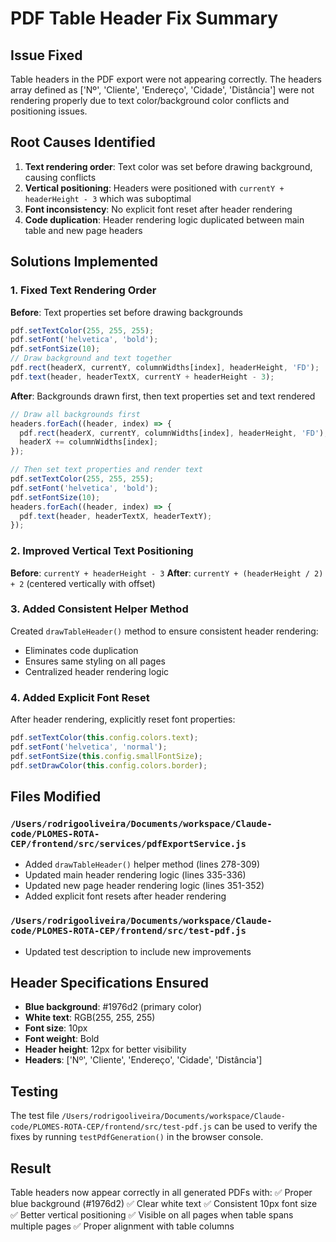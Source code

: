 # PDF Table Header Fix Summary

## Issue Fixed
Table headers in the PDF export were not appearing correctly. The headers array defined as ['Nº', 'Cliente', 'Endereço', 'Cidade', 'Distância'] were not rendering properly due to text color/background color conflicts and positioning issues.

## Root Causes Identified
1. **Text rendering order**: Text color was set before drawing background, causing conflicts
2. **Vertical positioning**: Headers were positioned with `currentY + headerHeight - 3` which was suboptimal
3. **Font inconsistency**: No explicit font reset after header rendering
4. **Code duplication**: Header rendering logic duplicated between main table and new page headers

## Solutions Implemented

### 1. Fixed Text Rendering Order
**Before**: Text properties set before drawing backgrounds
```javascript
pdf.setTextColor(255, 255, 255);
pdf.setFont('helvetica', 'bold');
pdf.setFontSize(10);
// Draw background and text together
pdf.rect(headerX, currentY, columnWidths[index], headerHeight, 'FD');
pdf.text(header, headerTextX, currentY + headerHeight - 3);
```

**After**: Backgrounds drawn first, then text properties set and text rendered
```javascript
// Draw all backgrounds first
headers.forEach((header, index) => {
  pdf.rect(headerX, currentY, columnWidths[index], headerHeight, 'FD');
  headerX += columnWidths[index];
});

// Then set text properties and render text
pdf.setTextColor(255, 255, 255);
pdf.setFont('helvetica', 'bold');
pdf.setFontSize(10);
headers.forEach((header, index) => {
  pdf.text(header, headerTextX, headerTextY);
});
```

### 2. Improved Vertical Text Positioning
**Before**: `currentY + headerHeight - 3`
**After**: `currentY + (headerHeight / 2) + 2` (centered vertically with offset)

### 3. Added Consistent Helper Method
Created `drawTableHeader()` method to ensure consistent header rendering:
- Eliminates code duplication
- Ensures same styling on all pages
- Centralized header rendering logic

### 4. Added Explicit Font Reset
After header rendering, explicitly reset font properties:
```javascript
pdf.setTextColor(this.config.colors.text);
pdf.setFont('helvetica', 'normal');
pdf.setFontSize(this.config.smallFontSize);
pdf.setDrawColor(this.config.colors.border);
```

## Files Modified

### `/Users/rodrigooliveira/Documents/workspace/Claude-code/PLOMES-ROTA-CEP/frontend/src/services/pdfExportService.js`
- Added `drawTableHeader()` helper method (lines 278-309)
- Updated main header rendering logic (lines 335-336)
- Updated new page header rendering logic (lines 351-352)
- Added explicit font resets after header rendering

### `/Users/rodrigooliveira/Documents/workspace/Claude-code/PLOMES-ROTA-CEP/frontend/src/test-pdf.js`
- Updated test description to include new improvements

## Header Specifications Ensured
- **Blue background**: #1976d2 (primary color)
- **White text**: RGB(255, 255, 255)
- **Font size**: 10px
- **Font weight**: Bold
- **Header height**: 12px for better visibility
- **Headers**: ['Nº', 'Cliente', 'Endereço', 'Cidade', 'Distância']

## Testing
The test file `/Users/rodrigooliveira/Documents/workspace/Claude-code/PLOMES-ROTA-CEP/frontend/src/test-pdf.js` can be used to verify the fixes by running `testPdfGeneration()` in the browser console.

## Result
Table headers now appear correctly in all generated PDFs with:
✅ Proper blue background (#1976d2)
✅ Clear white text
✅ Consistent 10px font size
✅ Better vertical positioning
✅ Visible on all pages when table spans multiple pages
✅ Proper alignment with table columns
